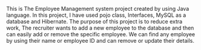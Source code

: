 This is  The Employee Management system project created by using Java language. In this project, I have used pojo class, Interfaces,  MySQL as a database and Hibernate. The purpose of this project is to reduce extra work, The recruiter wants to add a new employee to the database and then can easily add or remove the specific employee. We can find any employee by using their name or employee ID and can remove or update their details.
